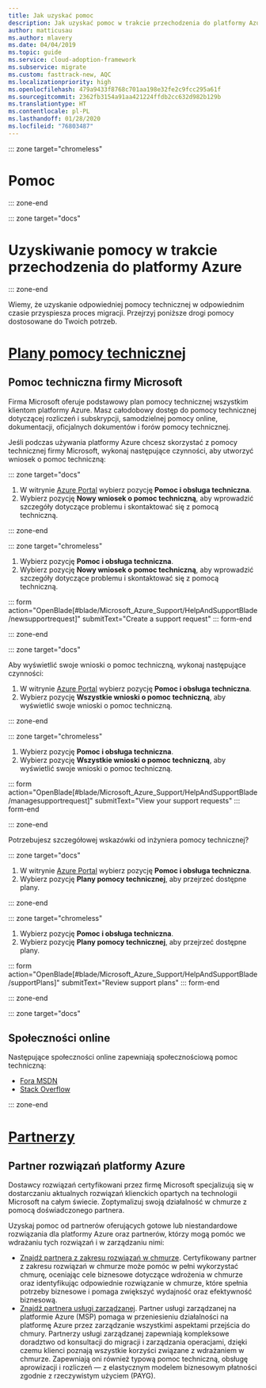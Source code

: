 ```yaml
---
title: Jak uzyskać pomoc
description: Jak uzyskać pomoc w trakcie przechodzenia do platformy Azure
author: matticusau
ms.author: mlavery
ms.date: 04/04/2019
ms.topic: guide
ms.service: cloud-adoption-framework
ms.subservice: migrate
ms.custom: fasttrack-new, AQC
ms.localizationpriority: high
ms.openlocfilehash: 479a9433f8768c701aa198e32fe2c9fcc295a61f
ms.sourcegitcommit: 2362fb3154a91aa421224ffdb2cc632d982b129b
ms.translationtype: HT
ms.contentlocale: pl-PL
ms.lasthandoff: 01/28/2020
ms.locfileid: "76803487"
---
```

::: zone target="chromeless"

# <a name="assistance"></a>Pomoc

::: zone-end

::: zone target="docs"

# <a name="obtain-assistance-during-your-journey-to-azure"></a>Uzyskiwanie pomocy w trakcie przechodzenia do platformy Azure

::: zone-end

Wiemy, że uzyskanie odpowiedniej pomocy technicznej w odpowiednim czasie przyspiesza proces migracji. Przejrzyj poniższe drogi pomocy dostosowane do Twoich potrzeb.

# <a name="support-planstabsupportplans"></a>[Plany pomocy technicznej](#tab/SupportPlans)

## <a name="microsoft-support"></a>Pomoc techniczna firmy Microsoft

Firma Microsoft oferuje podstawowy plan pomocy technicznej wszystkim klientom platformy Azure. Masz całodobowy dostęp do pomocy technicznej dotyczącej rozliczeń i subskrypcji, samodzielnej pomocy online, dokumentacji, oficjalnych dokumentów i forów pomocy technicznej.

Jeśli podczas używania platformy Azure chcesz skorzystać z pomocy technicznej firmy Microsoft, wykonaj następujące czynności, aby utworzyć wniosek o pomoc techniczną:

::: zone target="docs"

1. W witrynie [Azure Portal](https://portal.azure.com) wybierz pozycję **Pomoc i obsługa techniczna**.
1. Wybierz pozycję **Nowy wniosek o pomoc techniczną**, aby wprowadzić szczegóły dotyczące problemu i skontaktować się z pomocą techniczną.

::: zone-end

::: zone target="chromeless"

1. Wybierz pozycję **Pomoc i obsługa techniczna**.
1. Wybierz pozycję **Nowy wniosek o pomoc techniczną**, aby wprowadzić szczegóły dotyczące problemu i skontaktować się z pomocą techniczną.

::: form action="OpenBlade[#blade/Microsoft_Azure_Support/HelpAndSupportBlade/newsupportrequest]" submitText="Create a support request" ::: form-end

::: zone-end

::: zone target="docs"

Aby wyświetlić swoje wnioski o pomoc techniczną, wykonaj następujące czynności:

1. W witrynie [Azure Portal](https://portal.azure.com) wybierz pozycję **Pomoc i obsługa techniczna**.
1. Wybierz pozycję **Wszystkie wnioski o pomoc techniczną**, aby wyświetlić swoje wnioski o pomoc techniczną.

::: zone-end

::: zone target="chromeless"

1. Wybierz pozycję **Pomoc i obsługa techniczna**.
1. Wybierz pozycję **Wszystkie wnioski o pomoc techniczną**, aby wyświetlić swoje wnioski o pomoc techniczną.

::: form action="OpenBlade[#blade/Microsoft_Azure_Support/HelpAndSupportBlade/managesupportrequest]" submitText="View your support requests" ::: form-end

::: zone-end

Potrzebujesz szczegółowej wskazówki od inżyniera pomocy technicznej?

::: zone target="docs"

1. W witrynie [Azure Portal](https://portal.azure.com) wybierz pozycję **Pomoc i obsługa techniczna**.
1. Wybierz pozycję **Plany pomocy technicznej**, aby przejrzeć dostępne plany.

::: zone-end

::: zone target="chromeless"

1. Wybierz pozycję **Pomoc i obsługa techniczna**.
1. Wybierz pozycję **Plany pomocy technicznej**, aby przejrzeć dostępne plany.

::: form action="OpenBlade[#blade/Microsoft_Azure_Support/HelpAndSupportBlade/supportPlans]" submitText="Review support plans" ::: form-end

::: zone-end

::: zone target="docs"

## <a name="online-communities"></a>Społeczności online

Następujące społeczności online zapewniają społecznościową pomoc techniczną:

- [Fora MSDN](https://social.msdn.microsoft.com/Forums/home?forum=windowsazureplatform%2Cazuremarketplace%2Cwindowsazureplatformctp)
- [Stack Overflow](https://stackoverflow.com/questions/tagged/azure)

::: zone-end

# <a name="partnerstabpartners"></a>[Partnerzy](#tab/Partners)

## <a name="azure-solutions-partner"></a>Partner rozwiązań platformy Azure

Dostawcy rozwiązań certyfikowani przez firmę Microsoft specjalizują się w dostarczaniu aktualnych rozwiązań klienckich opartych na technologii Microsoft na całym świecie. Zoptymalizuj swoją działalność w chmurze z pomocą doświadczonego partnera.

Uzyskaj pomoc od partnerów oferujących gotowe lub niestandardowe rozwiązania dla platformy Azure oraz partnerów, którzy mogą pomóc we wdrażaniu tych rozwiązań i w zarządzaniu nimi:

- [Znajdź partnera z zakresu rozwiązań w chmurze](https://www.microsoft.com/solution-providers/home). Certyfikowany partner z zakresu rozwiązań w chmurze może pomóc w pełni wykorzystać chmurę, oceniając cele biznesowe dotyczące wdrożenia w chmurze oraz identyfikując odpowiednie rozwiązanie w chmurze, które spełnia potrzeby biznesowe i pomaga zwiększyć wydajność oraz efektywność biznesową.
- [Znajdź partnera usługi zarządzanej](https://www.microsoft.com/solution-providers/search?cacheId=16a3b49b-fef2-449d-bdf0-628008114cca). Partner usługi zarządzanej na platformie Azure (MSP) pomaga w przeniesieniu działalności na platformę Azure przez zarządzanie wszystkimi aspektami przejścia do chmury. Partnerzy usługi zarządzanej zapewniają kompleksowe doradztwo od konsultacji do migracji i zarządzania operacjami, dzięki czemu klienci poznają wszystkie korzyści związane z wdrażaniem w chmurze. Zapewniają oni również typową pomoc techniczną, obsługę aprowizacji i rozliczeń &mdash; z elastycznym modelem biznesowym płatności zgodnie z rzeczywistym użyciem (PAYG).
